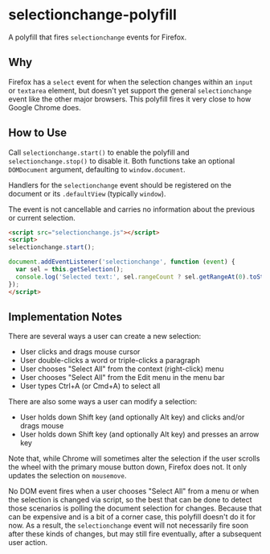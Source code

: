 selectionchange-polyfill
========================

A polyfill that fires `selectionchange` events for Firefox.

Why
---

Firefox has a `select` event for when the selection changes within an `input`
or `textarea` element, but doesn't yet support the general `selectionchange`
event like the other major browsers. This polyfill fires it very close to how
Google Chrome does.

How to Use
----------

Call `selectionchange.start()` to enable the polyfill and `selectionchange.stop()`
to disable it. Both functions take an optional `DOMDocument` argument, defaulting
to `window.document`.

Handlers for the `selectionchange` event should be registered on the document or
its `.defaultView` (typically `window`).

The event is not cancellable and carries no information about the previous or
current selection.

```HTML
<script src="selectionchange.js"></script>
<script>
selectionchange.start();

document.addEventListener('selectionchange', function (event) {
  var sel = this.getSelection();
  console.log('Selected text:', sel.rangeCount ? sel.getRangeAt(0).toString() : null);
});
</script>
```

Implementation Notes
--------------------

There are several ways a user can create a new selection:
  - User clicks and drags mouse cursor
  - User double-clicks a word or triple-clicks a paragraph
  - User chooses "Select All" from the context (right-click) menu
  - User chooses "Select All" from the Edit menu in the menu bar
  - User types Ctrl+A (or Cmd+A) to select all

There are also some ways a user can modify a selection:
  - User holds down Shift key (and optionally Alt key) and clicks and/or drags mouse
  - User holds down Shift key (and optionally Alt key) and presses an arrow key

Note that, while Chrome will sometimes alter the selection if the user scrolls the
wheel with the primary mouse button down, Firefox does not. It only updates the
selection on `mousemove`.

No DOM event fires when a user chooses "Select All" from a menu or when the
selection is changed via script, so the best that can be done to detect those
scenarios is polling the document selection for changes. Because that can be
expensive and is a bit of a corner case, this polyfill doesn't do it for now.
As a result, the `selectionchange` event will not necessarily fire soon after
these kinds of changes, but may still fire eventually, after a subsequent user
action.
